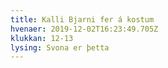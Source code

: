 ```yaml
---
title: Kalli Bjarni fer á kostum
hvenaer: 2019-12-02T16:23:49.705Z
klukkan: 12-13
lysing: Svona er þetta
---
```


